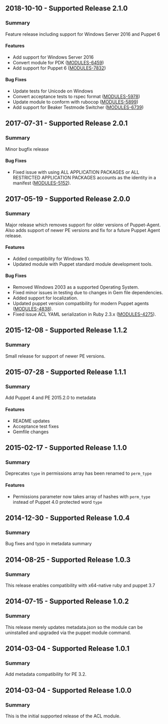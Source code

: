 ## 2018-10-10 - Supported Release 2.1.0

### Summary

Feature release including support for Windows Server 2016 and Puppet 6

#### Features

- Add support for Windows Server 2016
- Convert module for PDK ([MODULES-6459](https://tickets.puppetlabs.com/browse/MODULES-6459))
- Add support for Puppet 6 ([MODULES-7832](https://tickets.puppetlabs.com/browse/MODULES-7832))

#### Bug Fixes

- Update tests for Unicode on Windows
- Convert acceptance tests to rspec format ([MODULES-5978](https://tickets.puppetlabs.com/browse/MODULES-5978))
- Update module to conform with rubocop ([MODULES-5899](https://tickets.puppetlabs.com/browse/MODULES-5899))
- Add support for Beaker Testmode Switcher  ([MODULES-6739](https://tickets.puppetlabs.com/browse/MODULES-6739))

## 2017-07-31 - Supported Release 2.0.1

### Summary

Minor bugfix release

#### Bug Fixes

- Fixed issue with using ALL APPLICATION PACKAGES or ALL RESTRICTED APPLICATION PACKAGES accounts as the identity in a manifest ([MODULES-5152](https://tickets.puppetlabs.com/browse/MODULES-5227)).

## 2017-05-19 - Supported Release 2.0.0

### Summary

Major release which removes support for older versions of Puppet-Agent.  Also adds support of newer PE versions and fix for a future Puppet Agent release.

#### Features

- Added compatibility for Windows 10.
- Updated module with Puppet standard module development tools.

#### Bug Fixes

- Removed Windows 2003 as a supported Operating System.
- Fixed minor issues in testing due to changes in Gem file dependencies.
- Added support for localization.
- Updated puppet version compatibility for modern Puppet agents ([MODULES-4838](https://tickets.puppetlabs.com/browse/MODULES-4838)).
- Fixed issue ACL YAML serialization in Ruby 2.3.x ([MODULES-4275](https://tickets.puppetlabs.com/browse/MODULES-4275)).

## 2015-12-08 - Supported Release 1.1.2

### Summary

Small release for support of newer PE versions.

## 2015-07-28 - Supported Release 1.1.1

### Summary

Add Puppet 4 and PE 2015.2.0 to metadata

#### Features
- README updates
- Acceptance test fixes
- Gemfile changes

## 2015-02-17 - Supported Release 1.1.0

### Summary

Deprecates `type` in permissions array has been renamed to `perm_type`

#### Features

- Permissions parameter now takes array of hashes with `perm_type` instead of Puppet 4.0 protected word `type`

## 2014-12-30 - Supported Release 1.0.4

### Summary

Bug fixes and typo in metadata summary

## 2014-08-25 - Supported Release 1.0.3

### Summary

This release enables compatibility with x64-native ruby and puppet 3.7

## 2014-07-15 - Supported Release 1.0.2

### Summary

This release merely updates metadata.json so the module can be uninstalled and
upgraded via the puppet module command.

## 2014-03-04 - Supported Release 1.0.1

### Summary

Add metadata compatibility for PE 3.2.

## 2014-03-04 - Supported Release 1.0.0

### Summary

This is the initial supported release of the ACL module.
